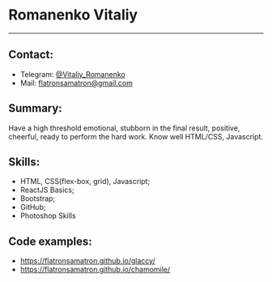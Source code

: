 # Romanenko Vitaliy
___
## Contact:
- Telegram: [@Vitaliy_Romanenko](https://t.me/@Vitaliy_Romanenko)
- Mail: [flatronsamatron@gmail.com](mailto:flatronsamatron@gmail.com)
## Summary:
Have a high threshold emotional, stubborn in the final result, positive, cheerful, ready to perform the hard work. Know well HTML/CSS, Javascript.
## Skills:
- HTML, CSS(flex-box, grid), Javascript;
- ReactJS Basics;
- Bootstrap;
- GitHub;
- Photoshop Skills
## Code examples:
- https://flatronsamatron.github.io/glaccy/
- https://flatronsamatron.github.io/chamomile/